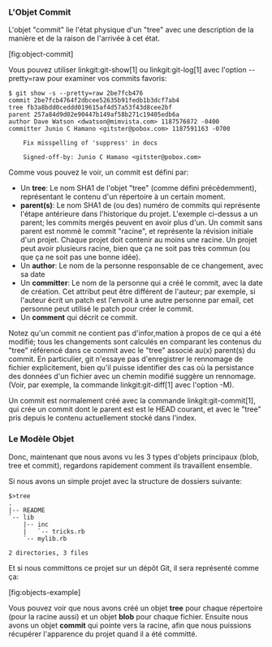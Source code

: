 ### L'Objet Commit ###

L'objet "commit" lie l'état physique d'un "tree" avec une description
de la manière et de la raison de l'arrivée à cet état.

[fig:object-commit]

Vous pouvez utiliser linkgit:git-show[1] ou linkgit:git-log[1] avec
l'option  --pretty=raw pour examiner vos commits favoris:

    $ git show -s --pretty=raw 2be7fcb476
    commit 2be7fcb4764f2dbcee52635b91fedb1b3dcf7ab4
    tree fb3a8bdd0ceddd019615af4d57a53f43d8cee2bf
    parent 257a84d9d02e90447b149af58b271c19405edb6a
    author Dave Watson <dwatson@mimvista.com> 1187576872 -0400
    committer Junio C Hamano <gitster@pobox.com> 1187591163 -0700

        Fix misspelling of 'suppress' in docs

        Signed-off-by: Junio C Hamano <gitster@pobox.com>

Comme vous pouvez le voir, un commit est défini par:

- Un **tree**: Le nom SHA1 de l'objet "tree" (comme défini précédemment),
  représentant le contenu d'un répertoire à un certain moment.
- **parent(s)**: Le nom SHA1 de (ou des) numéro de commits qui représente
  l'étape antérieure dans l'historique du projet. L'exemple ci-dessus a un
  parent; les commits mergés peuvent en avoir plus d'un. Un commit sans parent
  est nommé le commit "racine", et représente la révision initiale d'un projet.
  Chaque projet doit contenir au moins une racine. Un projet peut avoir
  plusieurs racine, bien que ça ne soit pas très commun (ou que ça ne soit pas
  une bonne idée).
- Un **author**: Le nom de la personne responsable de ce changement,
  avec sa date
- Un **committer**: Le nom de la personne qui a créé le commit, avec la date
  de création. Cet attribut peut être différent de l'auteur; par exemple, si
  l'auteur écrit un patch est l'envoit à une autre personne par email, cet
  personne peut utilisé le patch pour créer le commit.
- Un **comment** qui décrit ce commit.

Notez qu'un commit ne contient pas d'infor,mation à propos de ce qui a été
modifié; tous les changements sont calculés en comparant les contenus du
"tree" référencé dans ce commit avec le "tree" associé au(x) parent(s) du
commit. En particulier, git n'essaye pas d'enregistrer le rennomage de fichier
explicitement, bien qu'il puisse identifier des cas où la persistance
des données d'un fichier avec un chemin modifié suggère un rennomage. (Voir,
par exemple, la commande linkgit:git-diff[1] avec l'option -M).

Un commit est normalement créé avec la commande linkgit:git-commit[1], qui
crée un commit dont le parent est est le HEAD courant, et avec le "tree" pris
depuis le contenu actuellement stocké dans l'index.

### Le Modèle Objet ###

Donc, maintenant que nous avons vu les 3 types d'objets principaux (blob, tree
et commit), regardons rapidement comment ils travaillent ensemble.

Si nous avons un simple projet avec la structure de dossiers suivante:

    $>tree
    .
    |-- README
    `-- lib
        |-- inc
        |   `-- tricks.rb
        `-- mylib.rb

    2 directories, 3 files

Et si nous committons ce projet sur un dépôt Git, il sera représenté comme ça:

[fig:objects-example]

Vous pouvez voir que nous avons créé un objet **tree** pour chaque répertoire (pour la
racine aussi) et un objet **blob** pour chaque fichier. Ensuite nous avons un objet
**commit** qui pointe vers la racine, afin que nous puissions récupérer l'apparence
du projet quand il a été committé.